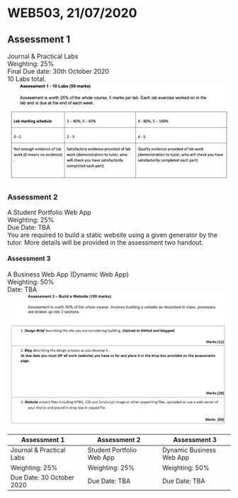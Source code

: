 # WEB503, 21/07/2020

## Assessment 1  
Journal & Practical Labs  
Weighting: 25%  
Final Due date: 30th October 2020  
10 Labs total.  
![alt text](assess1.png)  

### Assessment 2  
A Student Portfolio Web App  
Weighting: 25%  
Due Date: TBA  
You are required to build a static website using a given generator by the tutor. More details will be provided in the assessment two handout.  

#### Assessment 3
A Business Web App (Dynamic Web App)  
Weighting: 50%  
Date: TBA  
![alt text](assess3.png)  

|Assessment 1|   |Assessment 2|   |Assessment 3|
|---|---|---|---|---|
|Journal & Practical Labs|   |Student Portfolio Web App|   |Dynamic Business Web App|
|Weighting: 25%|   |Weighting: 25%|   |Weighting: 50%|
|Due Date: 30 October 2020|   |Due Date: TBA|   |Due Date: TBA|
